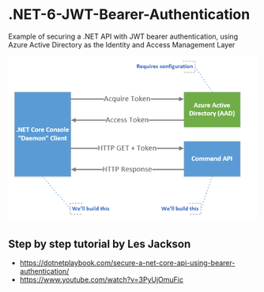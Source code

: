# .NET-6-JWT-Bearer-Authentication
Example of securing a .NET API with JWT bearer authentication, using Azure Active Directory as the Identity and Access Management Layer 

![Authentication Use Case](authentication-use-case.png)

## Step by step tutorial by Les Jackson
- https://dotnetplaybook.com/secure-a-net-core-api-using-bearer-authentication/
- https://www.youtube.com/watch?v=3PyUjOmuFic
